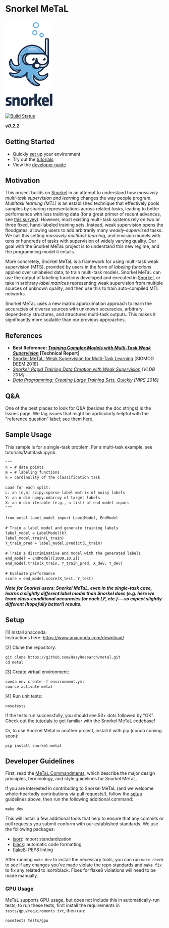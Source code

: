 # Snorkel MeTaL

<img src="assets/logo_01.png" width="150"/>

[![Build Status](https://travis-ci.com/HazyResearch/metal.svg?branch=master)](https://travis-ci.com/HazyResearch/metal)

**_v0.2.2_**

## Getting Started
* Quickly [set up](#setup) your environment
* Try out the [tutorials](tutorials/)
* View the [developer guide](#developer-guidelines)

## Motivation
This project builds on [Snorkel](snorkel.stanford.edu) in an attempt to understand how _massively multi-task supervision and learning_ changes the way people program.
_Multitask learning (MTL)_ is an established technique that effectively pools samples by sharing representations across related _tasks_, leading to better performance with less training data (for a great primer of recent advances, see [this survey](https://arxiv.org/abs/1706.05098)).
However, most existing multi-task systems rely on two or three fixed, hand-labeled training sets.
Instead, weak supervision opens the floodgates, allowing users to add arbitrarily many _weakly-supervised_ tasks.
We call this setting _massively multitask learning_, and envision models with tens or hundreds of tasks with supervision of widely varying quality.
Our goal with the Snorkel MeTaL project is to understand this new regime, and the programming model it entails.

More concretely, Snorkel MeTaL is a framework for using multi-task weak supervision (MTS), provided by users in the form of _labeling functions_ applied over unlabeled data, to train multi-task models.
Snorkel MeTaL can use the output of labeling functions developed and executed in [Snorkel](snorkel.stanford.edu), or take in arbitrary _label matrices_ representing weak supervision from multiple sources of unknown quality, and then use this to train auto-compiled MTL networks.

Snorkel MeTaL uses a new matrix approximation approach to learn the accuracies of diverse sources with unknown accuracies, arbitrary dependency structures, and structured multi-task outputs.
This makes it significantly more scalable than our previous approaches.

## References
* **Best Reference: [_Training Complex Models with Multi-Task Weak Supervision_](https://arxiv.org/abs/1810.02840) [Technical Report]**
* [Snorkel MeTaL: Weak Supervision for Multi-Task Learning](https://ajratner.github.io/assets/papers/deem-metal-prototype.pdf) [SIGMOD DEEM 2018]
* _[Snorkel: Rapid Training Data Creation with Weak Supervision](https://arxiv.org/abs/1711.10160) [VLDB 2018]_
* _[Data Programming: Creating Large Training Sets, Quickly](https://arxiv.org/abs/1605.07723) [NIPS 2016]_

## Q&A
One of the best places to look for Q&A (besides the doc strings) is the Issues page.
We tag issues that might be aprticularly helpful with the "reference question" label; see them [here](https://github.com/HazyResearch/metal/issues?utf8=%E2%9C%93&q=is%3Aissue+label%3A%22reference+question%22).

## Sample Usage
This sample is for a single-task problem. 
For a multi-task example, see tutorials/Multitask.ipynb.

```
"""
n = # data points
m = # labeling functions
k = cardinality of the classification task

Load for each split: 
L: an [n,m] scipy.sparse label matrix of noisy labels
Y: an n-dim numpy.ndarray of target labels
X: an n-dim iterable (e.g., a list) of end model inputs
"""

from metal.label_model import LabelModel, EndModel

# Train a label model and generate training labels
label_model = LabelModel(k)
label_model.train(L_train)
Y_train_pred = label_model.predict(L_train)

# Train a discriminative end model with the generated labels
end_model = EndModel([1000,10,2])
end_model.train(X_train, Y_train_pred, X_dev, Y_dev)

# Evaluate performance
score = end_model.score(X_test, Y_test)
```

**_Note for Snorkel users: Snorkel MeTaL, even in the single-task case, learns a slightly different label model than Snorkel does (e.g. here we learn class-conditional accuracies for each LF, etc.)---so expect slightly different (hopefully better!) results._**

## Setup
[1] Install anaconda:  
Instructions here: https://www.anaconda.com/download/

[2] Clone the repository:
```
git clone https://github.com/HazyResearch/metal.git
cd metal
```

[3] Create virtual environment:
```
conda env create -f environment.yml
source activate metal
```

[4] Run unit tests:
```
nosetests
```
If the tests run successfully, you should see 50+ dots followed by "OK".  
Check out the [tutorials](tutorials/) to get familiar with the Snorkel MeTaL codebase!

Or, to use Snorkel Metal in another project, install it with pip (conda coming soon):
```
pip install snorkel-metal
```

## Developer Guidelines
First, read the [MeTaL Commandments](https://github.com/HazyResearch/metal/blob/master/docs/metal_design.md), which describe the major design principles, terminology, and style guidelines for Snorkel MeTaL.

If you are interested in contributing to Snorkel MeTaL (and we welcome whole-heartedly contributions via pull requests!), follow the [setup](#setup) guidelines above, then run the following additional command:
```
make dev
```
This will install a few additional tools that help to ensure that any commits or pull requests you submit conform with our established standards. We use the following packages:
* [isort](https://github.com/timothycrosley/isort): import standardization
* [black](https://github.com/ambv/black): automatic code formatting
* [flake8](http://flake8.pycqa.org/en/latest/): PEP8 linting

After running `make dev` to install the necessary tools, you can run `make check` to see if any changes you've made violate the repo standards and `make fix` to fix any related to isort/black. Fixes for flake8 violations will need to be made manually.

### GPU Usage
MeTaL supports GPU usage, but does not include this in automatically-run tests; to run these tests, first install the requirements in `tests/gpu/requirements.txt`, then run:
```
nosetests tests/gpu
```
